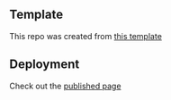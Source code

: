 
## Template
This repo was created from [this template](https://github.com/ObsidianPublisher/template-gh-pages)
## Deployment
Check out the [published page](https://tiamcdowell.github.io/TombOfAnnihilationNotes/)
